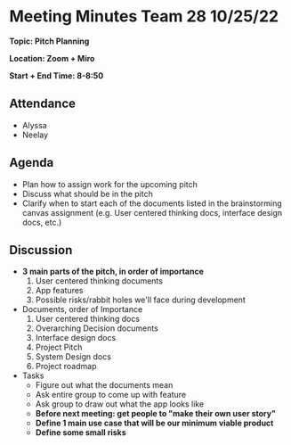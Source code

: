 # Meeting Minutes Team 28 10/25/22

**Topic: Pitch Planning**

**Location: Zoom + Miro**

**Start + End Time: 8-8:50**

## Attendance
- Alyssa
- Neelay

## Agenda

- Plan how to assign work for the upcoming pitch
- Discuss what should be in the pitch
- Clarify when to start each of the documents listed in the brainstorming canvas assignment (e.g. User centered thinking docs, interface design docs, etc.)

## Discussion

- **3 main parts of the pitch, in order of importance**
  1. User centered thinking documents
  2. App features
  3. Possible risks/rabbit holes we'll face during development
- Documents, order of Importance
  1. User centered thinking docs
  2. Overarching Decision documents
  3. Interface design docs
  4. Project Pitch
  5. System Design docs
  6. Project roadmap
- Tasks
  - Figure out what the documents mean
  - Ask entire group to come up with feature
  - Ask group to draw out what the app looks like
  - **Before next meeting: get people to "make their own user story"**
  - **Define 1 main use case that will be our minimum viable product**
  - **Define some small risks**
